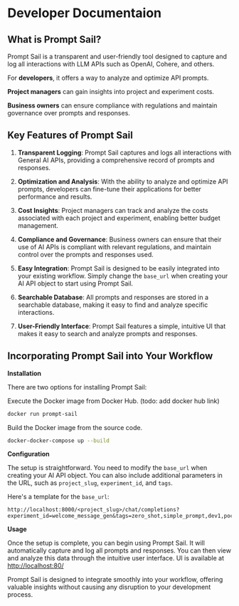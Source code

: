 # Developer Documentaion

## What is Prompt Sail?

Prompt Sail is a transparent and user-friendly tool designed to capture and log all interactions with LLM APIs such as OpenAI, Cohere, and others. 

For **developers**, it offers a way to analyze and optimize API prompts. 

**Project managers** can gain insights into project and experiment costs. 

**Business owners** can ensure compliance with regulations and maintain governance over prompts and responses.

## Key Features of Prompt Sail

1. **Transparent Logging**: Prompt Sail captures and logs all interactions with General AI APIs, providing a comprehensive record of prompts and responses.

2. **Optimization and Analysis**: With the ability to analyze and optimize API prompts, developers can fine-tune their applications for better performance and results.

3. **Cost Insights**: Project managers can track and analyze the costs associated with each project and experiment, enabling better budget management.

4. **Compliance and Governance**: Business owners can ensure that their use of AI APIs is compliant with relevant regulations, and maintain control over the prompts and responses used.

5. **Easy Integration**: Prompt Sail is designed to be easily integrated into your existing workflow. Simply change the `base_url` when creating your AI API object to start using Prompt Sail.

6. **Searchable Database**: All prompts and responses are stored in a searchable database, making it easy to find and analyze specific interactions.

7. **User-Friendly Interface**: Prompt Sail features a simple, intuitive UI that makes it easy to search and analyze prompts and responses.

## Incorporating Prompt Sail into Your Workflow

**Installation**

There are two options for installing Prompt Sail:


Execute the Docker image from Docker Hub. (todo: add docker hub link)

```bash
docker run prompt-sail
``` 


Build the Docker image from the source code.

```bash
docker-docker-compose up --build
```


**Configuration**

The setup is straightforward. You need to modify the `base_url` when creating your AI API object. You can also include additional parameters in the URL, such as `project_slug`, `experiment_id`, and `tags`.

Here's a template for the `base_url`:

```
http://localhost:8000/<project_slug>/chat/completions?experiment_id=welcome_message_gen&tags=zero_shot,simple_prompt,dev1,poc
```



**Usage**

Once the setup is complete, you can begin using Prompt Sail. It will automatically capture and log all prompts and responses. You can then view and analyze this data through the intuitive user interface. UI is available at [http://localhost:80/](http://localhost:80/)

Prompt Sail is designed to integrate smoothly into your workflow, offering valuable insights without causing any disruption to your development process.


